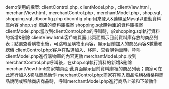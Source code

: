 demo使用的檔案: clientControl.php, clientModel.php , clientView.html , merchantView.html , merchantControl.php , merchantModel.php , shop.sql , shopping.sql ,dbconfig.php
dbconfig.php:用來登入&連線至Mysql以更動資料庫內容
shop.sql:商店的資料庫檔案
shopping.sql:購物車的資料庫檔案
clientModel.php:當收到clientControl.php的呼叫時，於shopping.sql執行資料的新增&刪除
clientView.html:客戶端頁面:此頁面顯示目前資料庫存放的商品列表；點選查看購物車後，可跳轉至購物車內容，顯示目前加入的商品內容&數量和總價
clientControl.php:客戶在點選加入、移除、查看購物車時，呼叫clientModel.php進行購物車的內容更動
merchantModel.php:收到merchantControl.php呼叫後，在shop.sql執行資料的新增&刪除
merchantView.html:商家端頁面:此頁面顯示目前資料庫裡的商品列表；商家可在此進行加入&移除商品動作
merchantControl.php:商家在輸入商品名稱&價格與商品說明或移除商店商品時，呼叫merchantModel.php進行商品上架和下架動作
